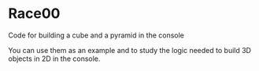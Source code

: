 # Race00
 Code for building a cube and a pyramid in the console

You can use them as an example and to study the logic needed to build 3D objects in 2D in the console.
